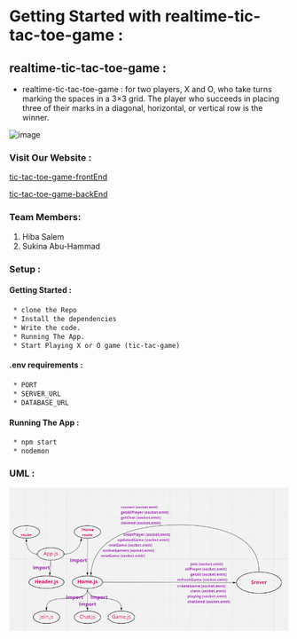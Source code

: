 # Getting Started with realtime-tic-tac-toe-game :

## realtime-tic-tac-toe-game :

  * realtime-tic-tac-toe-game : for two players, X and O, who take turns marking the spaces in a 3×3 grid. The player who succeeds in placing three of their marks in a diagonal, horizontal, or vertical row is the winner.

   ![image](https://previews.123rf.com/images/branche/branche1303/branche130300068/18245467-tic-tac-toe-game.jpg)

### Visit Our Website :

  [tic-tac-toe-game-frontEnd](https://tictactoe401.netlify.app/)

  [tic-tac-toe-game-backEnd](https://xogame401.herokuapp.com/test)

### Team Members:

  1. Hiba Salem
  2. Sukina Abu-Hammad

### Setup :
  #### Getting Started :
     * clone the Repo
     * Install the dependencies
     * Write the code.
     * Running The App.
     * Start Playing X or O game (tic-tac-game)
  
  #### .env requirements :
     * PORT 
     * SERVER_URL
     * DATABASE_URL

  #### Running The App :
     * npm start
     * nodemon

### UML :

![UML-tic-tac-toe-game](UML-Project.PNG)





  



